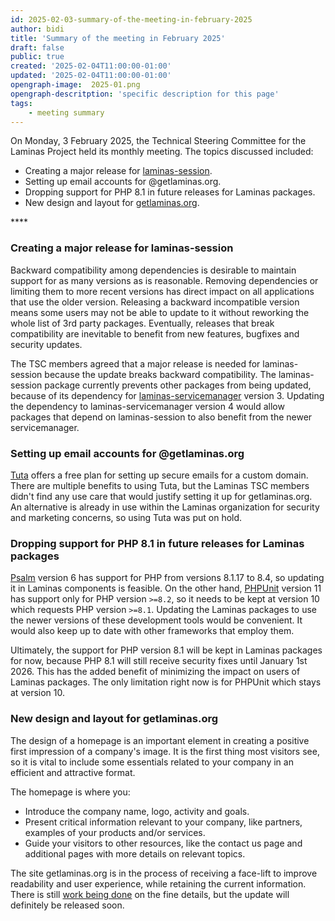 ```yaml
---
id: 2025-02-03-summary-of-the-meeting-in-february-2025
author: bidi
title: 'Summary of the meeting in February 2025'
draft: false
public: true
created: '2025-02-04T11:00:00-01:00'
updated: '2025-02-04T11:00:00-01:00'
opengraph-image:  2025-01.png
opengraph-descritption: 'specific description for this page'
tags:
    - meeting summary
---
```


On Monday, 3 February 2025, the Technical Steering Committee for the Laminas Project held its monthly meeting.
The topics discussed included:

- Creating a major release for [laminas-session](https://github.com/laminas/laminas-session).
- Setting up email accounts for @getlaminas.org.
- Dropping support for PHP 8.1 in future releases for Laminas packages.
- New design and layout for [getlaminas.org](https://getlaminas.org).

<!--- EXTENDED -->****
### Creating a major release for laminas-session

Backward compatibility among dependencies is desirable to maintain support for as many versions as is reasonable.
Removing dependencies or limiting them to more recent versions has direct impact on all applications that use the older version.
Releasing a backward incompatible version means some users may not be able to update to it without reworking the whole list of 3rd party packages.
Eventually, releases that break compatibility are inevitable to benefit from new features, bugfixes and security updates.

The TSC members agreed that a major release is needed for laminas-session because the update breaks backward compatibility.
The laminas-session package currently prevents other packages from being updated, because of its dependency for [laminas-servicemanager](https://github.com/laminas/laminas-servicemanager) version 3.
Updating the dependency to laminas-servicemanager version 4 would allow packages that depend on laminas-session to also benefit from the newer servicemanager.

### Setting up email accounts for @getlaminas.org

[Tuta](https://tuta.com/blog/tutanota-for-open-source-teams) offers a free plan for setting up secure emails for a custom domain.
There are multiple benefits to using Tuta, but the Laminas TSC members didn't find any use care that would justify setting it up for getlaminas.org.
An alternative is already in use within the Laminas organization for security and marketing concerns, so using Tuta was put on hold.

### Dropping support for PHP 8.1 in future releases for Laminas packages

[Psalm](https://github.com/vimeo/psalm) version 6 has support for PHP from versions 8.1.17 to 8.4, so updating it in Laminas components is feasible.
On the other hand, [PHPUnit](https://github.com/sebastianbergmann/phpunit) version 11 has support only for PHP version `>=8.2`, so it needs to be kept at version 10 which requests PHP version `>=8.1`.
Updating the Laminas packages to use the newer versions of these development tools would be convenient.
It would also keep up to date with other frameworks that employ them.

Ultimately, the support for PHP version 8.1 will be kept in Laminas packages for now, because PHP 8.1 will still receive security fixes until January 1st 2026.
This has the added benefit of minimizing the impact on users of Laminas packages.
The only limitation right now is for PHPUnit which stays at version 10.

### New design and layout for getlaminas.org

The design of a homepage is an important element in creating a positive first impression of a company's image.
It is the first thing most visitors see, so it is vital to include some essentials related to your company in an efficient and attractive format.

The homepage is where you:

- Introduce the company name, logo, activity and goals.
- Present critical information relevant to your company, like partners, examples of your products and/or services.
- Guide your visitors to other resources, like the contact us page and additional pages with more details on relevant topics.

The site getlaminas.org is in the process of receiving a face-lift to improve readability and user experience, while retaining the current information.
There is still [work being done](https://github.com/laminas/getlaminas.org/issues/242) on the fine details, but the update will definitely be released soon.
